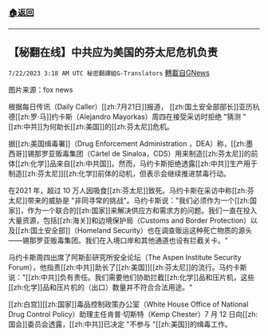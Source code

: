 ###  [:house:返回](README.md)
---


## 【秘翻在线】中共应为美国的芬太尼危机负责
`7/22/2023 3:18 AM UTC 秘密翻譯組G-Translators` [轉載自GNews](https://gnews.org/articles/1479184)

图片来源：fox news

根据每日传讯（Daily Caller）[[zh:7月21日]]报道， [[zh:国土安全部部长]]亚历杭德[[zh:罗·马]]约卡斯（Alejandro Mayorkas）周四在接受采访时拒绝 "猜测 "[[zh:中共]]为何助长[[zh:美国]]的[[zh:芬太尼]]危机。

据[[zh:美国缉毒署]]（Drug Enforcement Administration ，DEA）称，[[zh:墨西哥]]锡那罗亚贩毒集团（Cártel de Sinaloa，CDS）用来制造[[zh:芬太尼]]的前体[[zh:化学]]品来自[[zh:中共国]]。然而，马约卡斯拒绝透露[[zh:中共]]生产用于制造[[zh:芬太尼]][[zh:化学]]前体的动机，但表示会继续推进禁毒行动。

在2021 年，超过 10 万人因吸食[[zh:芬太尼]]致死。马约卡斯在采访中称[[zh:芬太尼]]带来的威胁是 "非同寻常的挑战"。马约卡斯说："我们必须作为一个[[zh:国家]]，作为一个联合的[[zh:国家]]来解决供应方和需求方的问题。我们一直在投入大量资源，包括[[zh:海关]]和边境保护局（Customs and Border Protection）以及[[zh:国土安全部]]（Homeland Security）也在调查贩运这种死亡物质的源头——锡那罗亚贩毒集团。我们在入境口岸和其他通道也设有拦截关卡。“

马约卡斯周四出席了阿斯彭研究所安全论坛（The Aspen Institute Security Forum），他指责[[zh:中共]]助长了[[zh:美国]][[zh:芬太尼]]的流行。马约卡斯说："[[zh:中共]]负有责任。我们需要他们协助拦截[[zh:化学]]品和压片机，这些[[zh:化学]]品和压片机的（出口）数量并不符合合法用途。“

[[zh:白宫]][[zh:国家]]毒品控制政策办公室（White House Office of National Drug Control Policy）助理主任肯普·切斯特（Kemp Chester）7 月 12 日向[[zh:国会]]委员会透露，[[zh:中共]]已决定 "不参与 "[[zh:美国]]的缉毒工作。
